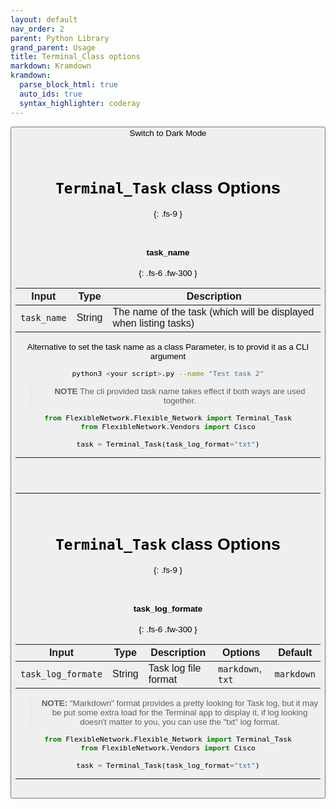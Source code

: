 ```yaml
---
layout: default
nav_order: 2
parent: Python Library
grand_parent: Usage
title: Terminal_Class options
markdown: Kramdown
kramdown:
  parse_block_html: true
  auto_ids: true
  syntax_highlighter: coderay
---
```


<button class="btn js-toggle-dark-mode">Switch to Dark Mode

<script>
const toggleDarkMode = document.querySelector('.js-toggle-dark-mode');

jtd.addEvent(toggleDarkMode, 'click', function(){
  if (jtd.getTheme() === 'dark') {
    jtd.setTheme('light');
    toggleDarkMode.textContent = 'Switch to Dark Mode';
  } else {
    jtd.setTheme('dark');
    toggleDarkMode.textContent = 'Switch to Light Mode';
  }
});
</script>

<br>

# `Terminal_Task` class Options
{: .fs-9 }

<br>


#### task_name
{: .fs-6 .fw-300 }


| Input       | Type   | Description                                                  |
| ----------- | ------ | ------------------------------------------------------------ |
| `task_name` | String | The name of the task (which will be displayed when listing tasks) |


Alternative to set the task name as a class Parameter, is to provid it as a CLI argument

```bash
python3 <your script>.py --name "Test task 2"
```

> **NOTE** The cli provided task name takes effect if both ways are used together.


```python
from FlexibleNetwork.Flexible_Network import Terminal_Task
from FlexibleNetwork.Vendors import Cisco

task = Terminal_Task(task_log_format="txt")
```


---

<br>


<br>

---

<br>


# `Terminal_Task` class Options
{: .fs-9 }

<br>


#### task_log_formate
{: .fs-6 .fw-300 }


| Input             | Type   | Description          | Options            | Default    |
| ----------------- | ------ | -------------------- | ------------------ | ---------- |
| `task_log_formate` | String | Task log file format | `markdown`,  `txt` | `markdown` |

> **NOTE:** "Markdown" format provides a pretty looking for Task log, but it may be  put some extra load for the Terminal app to display it, if log looking doesn't matter to you, you can use the "txt" log format.


```python
from FlexibleNetwork.Flexible_Network import Terminal_Task
from FlexibleNetwork.Vendors import Cisco

task = Terminal_Task(task_log_format="txt")
```


---

<br>
